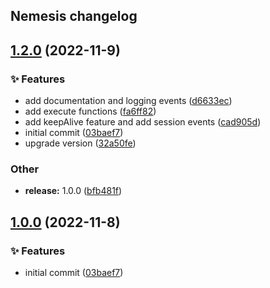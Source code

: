 ## Nemesis changelog
<a name="1.2.0"></a>
## [1.2.0](https://www.github.com/Aerafaal/Smash/releases/tag/v1.2.0) (2022-11-9)

### ✨ Features

* add documentation and logging events ([d6633ec](https://www.github.com/Aerafaal/Smash/commit/d6633ecaa36926e6515dd11a3732a4fd626c8b92))
* add execute functions ([fa6ff82](https://www.github.com/Aerafaal/Smash/commit/fa6ff824b7f97a7c267279585fc3581b88c696d0))
* add keepAlive feature and add session events ([cad905d](https://www.github.com/Aerafaal/Smash/commit/cad905d4068a5e9fddd005c62c402c026c30ad5a))
* initial commit ([03baef7](https://www.github.com/Aerafaal/Smash/commit/03baef7edd3cc4056b1fa7a3fe269850353d9edd))
* upgrade version ([32a50fe](https://www.github.com/Aerafaal/Smash/commit/32a50fe6aa827d0fa42680e4d15e8b99a72b62d2))

### Other

* **release:** 1.0.0 ([bfb481f](https://www.github.com/Aerafaal/Smash/commit/bfb481fdf69aee0965127e6e8125e17e67592e66))

<a name="1.0.0"></a>
## [1.0.0](https://www.github.com/Aerafaal/Smash/releases/tag/v1.0.0) (2022-11-8)

### ✨ Features

* initial commit ([03baef7](https://www.github.com/Aerafaal/Smash/commit/03baef7edd3cc4056b1fa7a3fe269850353d9edd))

